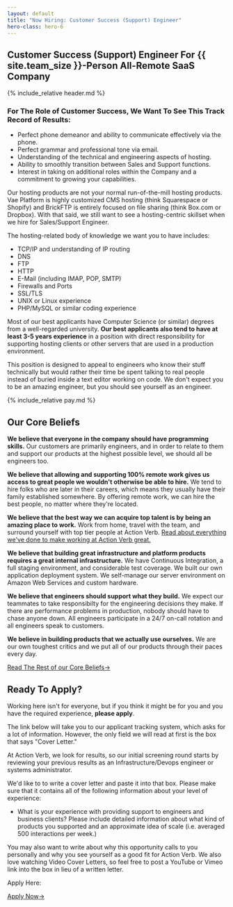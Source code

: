 ```yaml
---
layout: default
title: "Now Hiring: Customer Success (Support) Engineer"
hero-class: hero-6
---
```


## Customer Success (Support) Engineer For {{ site.team_size }}-Person All-Remote SaaS Company

{% include_relative header.md %}

### For The Role of Customer Success, We Want To See This Track Record of Results:

 * Perfect phone demeanor and ability to communicate effectively via the phone.
 * Perfect grammar and professional tone via email.
 * Understanding of the technical and engineering aspects of hosting.
 * Ability to smoothly transition between Sales and Support functions.
 * Interest in taking on additional roles within the Company and a commitment to growing your capabilities.

Our hosting products are not your normal run-of-the-mill hosting
products.  Vae Platform is highly customized CMS hosting (think
Squarespace or Shopify) and BrickFTP is entirely focused on file sharing
(think Box.com or Dropbox).  With that said, we still want to see a
hosting-centric skillset when we hire for Sales/Support Engineer.

The hosting-related body of knowledge we want you to have includes:

 * TCP/IP and understanding of IP routing
 * DNS
 * FTP
 * HTTP
 * E-Mail (including IMAP, POP, SMTP)
 * Firewalls and Ports
 * SSL/TLS
 * UNIX or Linux experience
 * PHP/MySQL or similar coding experience

Most of our best applicants have Computer Science (or similar) degrees
from a well-regarded university.  **Our best applicants also tend
to have at least 3-5 years experience** in a position with direct
responsibility for supporting hosting clients or other servers that
are used in a production environment.

This position is designed to appeal to engineers who know their stuff
technically but would rather their time be spent talking to real people
instead of buried inside a text editor working on code.  We don't expect
you to be an amazing engineer, but you should see yourself as an
engineer.

{% include_relative pay.md %}


## Our Core Beliefs

**We believe that everyone in the company should have programming
skills.** Our customers are primarily engineers, and in order to
relate to them and support our products at the highest possible level,
we should all be engineers too.

**We believe that allowing and supporting 100% remote work gives us
access to great people we wouldn't otherwise be able to hire.**  We tend
to hire folks who are later in their careers, which means they usually
have their family established somewhere.  By offering remote work, we
can hire the best people, no matter where they're located.

**We believe that the best way we can acquire top talent is by being an
amazing place to work.**  Work from home, travel with the team, and
surround yourself with top tier people at Action Verb.
[Read about everything we've done to make
working at Action Verb great.](https://actionverb.com/working-at-action-verb)

**We believe that building great infrastructure and platform products
requires a great internal infrastructure.** We have Continuous Integration,
a full staging environment, and considerable test coverage.
We built our own application deployment system.  We
self-manage our server environment on Amazon Web Services and custom hardware.

**We believe that engineers should support what they build.** We expect
our teammates to take responsibilty for the engineering decisions they
make.  If there are performance problems in production, nobody should
have to chase anyone down.  All engineers participate in a 24/7 on-call
rotation and all engineers speak to customers.

**We believe in building products that we actually use ourselves.** We are
our own toughest critics and we put all of our products through their
paces every day.

<p><a class="page-btn f7 f5-ns ttu tracked-slight mb2" href="/core-beliefs">Read The Rest of our Core Beliefs<span class="pl1">&#8594;</span></a></p>

## Ready To Apply?

Working here isn't for everyone, but if you think it might be for you and you have the required experience, **please apply**.

The link below will take you to our applicant tracking system, which
asks for a lot of information.  However, the only field we will read at
first is the box that says "Cover Letter."

At Action Verb, we look for results, so our initial screening round
starts by reviewing your previous results as an Infrastructure/Devops
engineer or systems administrator.

We'd like to to write a cover letter and paste it into that box.  Please make sure
that it contains all of the following information about your level of experience:

 * What is your experience with providing support to engineers and
 business clients?  Please include detailed information about what kind
 of products you supported and an approximate idea of scale (i.e.
 averaged 500 interactions per week.)

You may also want to write about why this opportunity calls to you
personally and why you see yourself as a good fit for Action Verb.  We
also love watching Video Cover Letters, so feel free to post a YouTube
or Vimeo link into the box in lieu of a written letter.

Apply Here:

<p><a class="page-btn f7 f5-ns ttu tracked-slight mb2" href="http://actionverb.applytojob.com/apply/b9YTLViLIw/SupportSales-Engineer">Apply Now<span class="pl1">&#8594;</span></a></p>

